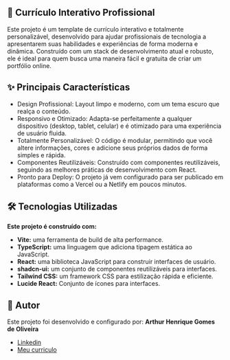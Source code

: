 ## 📜 Currículo Interativo Profissional
Este projeto é um template de currículo interativo e totalmente personalizável, desenvolvido para ajudar profissionais de tecnologia a apresentarem suas habilidades e experiências de forma moderna e dinâmica. Construído com um stack de desenvolvimento atual e robusto, ele é ideal para quem busca uma maneira fácil e gratuita de criar um portfólio online.

## ✨ Principais Características
- Design Profissional: Layout limpo e moderno, com um tema escuro que realça o conteúdo.
- Responsivo e Otimizado: Adapta-se perfeitamente a qualquer dispositivo (desktop, tablet, celular) e é otimizado para uma experiência de usuário fluida.
- Totalmente Personalizável: O código é modular, permitindo que você altere informações, cores e adicione seus próprios dados de forma simples e rápida.
- Componentes Reutilizáveis: Construído com componentes reutilizáveis, seguindo as melhores práticas de desenvolvimento com React.
- Pronto para Deploy: O projeto já vem configurado para ser publicado em plataformas como a Vercel ou a Netlify em poucos minutos.

## 🛠️ Tecnologias Utilizadas

**Este projeto é construído com:**

- **Vite:** uma ferramenta de build de alta performance.
- **TypeScript:** uma linguagem que adiciona tipagem estática ao JavaScript.
- **React:** uma biblioteca JavaScript para construir interfaces de usuário.
- **shadcn-ui:** um conjunto de componentes reutilizáveis para interfaces.
- **Tailwind CSS:** um framework CSS para estilização rápida e eficiente.
- **Lucide React:** Conjunto de ícones para interfaces.

## 👤 Autor
Este projeto foi desenvolvido e configurado por: **Arthur Henrique Gomes de Oliveira**
- [Linkedin](https://www.linkedin.com/public-profile/settings?lipi=urn%3Ali%3Apage%3Ad_flagship3_profile_self_edit_contact-info%3BSJdUMHUWR1OQZlbv63KPag%3D%3D)
- [Meu curriculo](https://webcurriculoo.netlify.app/)
